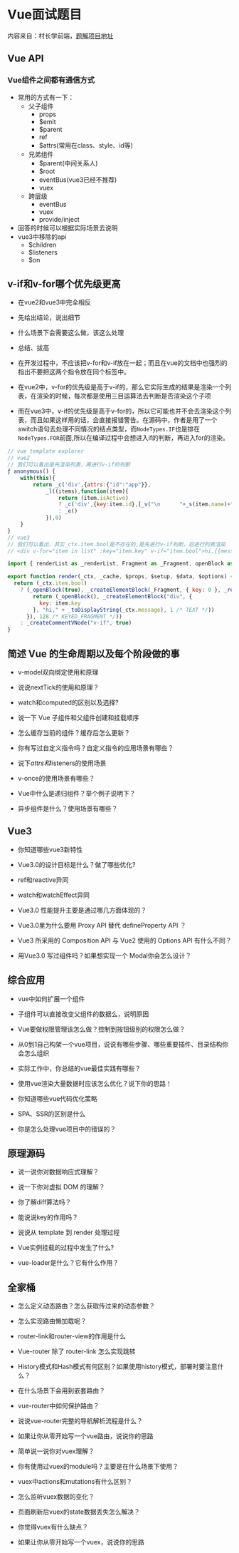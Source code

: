 # Vue面试题目

内容来自：村长学前端，[题解项目地址](http://github.com/57code/vue-interview)

## Vue API

### Vue组件之间都有通信方式

- 常用的方式有一下：
	- 父子组件
		- props
		- $emit
		- $parent
		- ref
		- $attrs(常用在class、style、id等)
	- 兄弟组件
		- $parent(中间关系人)
		- $root
		- eventBus(vue3已经不推荐)
		- vuex
	- 跨层级
		- eventBus
		- vuex
		- provide/inject
- 回答的时候可以根据实际场景去说明
- vue3中移除的api
	- $children
	- $listeners
	- $on
## v-if和v-for哪个优先级更高

- 在vue2和vue3中完全相反
- 先给出结论，说出细节
- 什么场景下会需要这么做，该这么处理
- 总结、拔高

- 在开发过程中，不应该把v-for和v-if放在一起；而且在vue的文档中也强烈的指出不要把这两个指令放在同个标签中。
- 在vue2中，v-for的优先级是高于v-if的，那么它实际生成的结果是渲染一个列表，在渲染的时候，每次都是使用三目运算法去判断是否渲染这个子项
- 而在vue3中，v-if的优先级是高于v-for的，所以它可能也并不会去渲染这个列表，而且如果这样用的话，会直接报错警告。在源码中，作者是用了一个switch语句去处理不同情况的结点类型，而`NodeTypes.IF`也是排在`NodeTypes.FOR`前面,所以在编译过程中会想进入if的判断，再进入for的渲染。

```js
// vue template explorer
// vue2
// 我们可以看出是先渲染列表，再进行v-if的判断
ƒ anonymous() {
	with(this){
		return _c('div',{attrs:{"id":"app"}},
			_l((items),function(item){
				return (item.isActive) 
				? _c('div',{key:item.id},[_v("\n      "+_s(item.name)+"\n    ")]) 
				: _e()
			}),0)
	}
}
// vue3
// 我们可以看出，其实_ctx.item.bool是不存在的,是先进行v-if判断，后进行列表渲染
// <div v-for="item in list" :key="item.key" v-if="item.bool">hi,{{message}}</div>

import { renderList as _renderList, Fragment as _Fragment, openBlock as _openBlock, createElementBlock as _createElementBlock, toDisplayString as _toDisplayString, createCommentVNode as _createCommentVNode } from "vue"

export function render(_ctx, _cache, $props, $setup, $data, $options) {
  return (_ctx.item.bool)
    ? (_openBlock(true), _createElementBlock(_Fragment, { key: 0 }, _renderList(_ctx.list, (item) => {
        return (_openBlock(), _createElementBlock("div", {
          key: item.key
        }, "hi," + _toDisplayString(_ctx.message), 1 /* TEXT */))
      }), 128 /* KEYED_FRAGMENT */))
    : _createCommentVNode("v-if", true)
}
```

## 简述 Vue 的生命周期以及每个阶段做的事

- v-model双向绑定使用和原理

- 说说nextTick的使用和原理？

- watch和computed的区别以及选择?

- 说一下 Vue 子组件和父组件创建和挂载顺序

- 怎么缓存当前的组件？缓存后怎么更新？

- 你有写过自定义指令吗？自定义指令的应用场景有哪些？

- 说下$attrs和$listeners的使用场景

- v-once的使用场景有哪些？

- Vue中什么是递归组件？举个例子说明下？

- 异步组件是什么？使用场景有哪些？

## Vue3

- 你知道哪些vue3新特性

- Vue3.0的设计目标是什么？做了哪些优化?

- ref和reactive异同

- watch和watchEffect异同

- Vue3.0 性能提升主要是通过哪几方面体现的？

- Vue3.0里为什么要用 Proxy API 替代 defineProperty API ？

- Vue3 所采用的 Composition API 与 Vue2 使用的 Options API 有什么不同？

- 用Vue3.0 写过组件吗？如果想实现一个 Modal你会怎么设计？

## 综合应用

- vue中如何扩展一个组件

- 子组件可以直接改变父组件的数据么，说明原因

- Vue要做权限管理该怎么做？控制到按钮级别的权限怎么做？

- 从0到1自己构架一个vue项目，说说有哪些步骤、哪些重要插件、目录结构你会怎么组织

- 实际工作中，你总结的vue最佳实践有哪些？

- 使用vue渲染大量数据时应该怎么优化？说下你的思路！

- 你知道哪些vue代码优化策略

- SPA、SSR的区别是什么

- 你是怎么处理vue项目中的错误的？

## 原理源码  

- 说一说你对数据响应式理解？

- 说一下你对虚拟 DOM 的理解？

- 你了解diff算法吗？

- 能说说key的作用吗？

- 说说从 template 到 render 处理过程

- Vue实例挂载的过程中发生了什么?

- vue-loader是什么？它有什么作用？

## 全家桶  

- 怎么定义动态路由？怎么获取传过来的动态参数？

- 怎么实现路由懒加载呢？

- router-link和router-view的作用是什么

- Vue-router 除了 router-link 怎么实现跳转

- History模式和Hash模式有何区别？如果使用history模式，部署时要注意什么？

- 在什么场景下会用到嵌套路由？

- vue-router中如何保护路由？

- 说说vue-router完整的导航解析流程是什么？

- 如果让你从零开始写一个vue路由，说说你的思路

- 简单说一说你对vuex理解？

- 你有使用过vuex的module吗？主要是在什么场景下使用？

- vuex中actions和mutations有什么区别？

- 怎么监听vuex数据的变化？

- 页面刷新后vuex的state数据丢失怎么解决？

- 你觉得vuex有什么缺点？

- 如果让你从零开始写一个vuex，说说你的思路